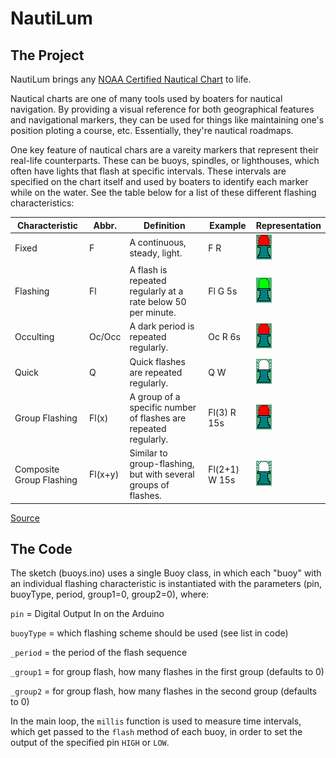 # NautiLum

## The Project

NautiLum brings any [NOAA Certified Nautical Chart](https://nauticalcharts.noaa.gov/) to life. 

Nautical charts are one of many tools used by boaters for nautical navigation. By providing a visual reference for both geographical features and navigational markers, they can be used for things like maintaining one's position ploting a course, etc. Essentially, they're nautical roadmaps.

One key feature of nautical chars are a vareity markers that represent their real-life counterparts. These can be buoys, spindles, or lighthouses, which often have lights that flash at specific intervals. These intervals are specified on the chart itself and used by boaters to identify each marker while on the water. See the table below for a list of these different flashing characteristics:

| Characteristic           | Abbr.   | Definition                                                      | Example       | Representation                               |
|--------------------------|---------|-----------------------------------------------------------------|---------------|----------------------------------------------|
| Fixed                    | F       | A continuous, steady, light.                                    | F R           | ![image](images/Light_Code_F_R.gif)          |
| Flashing                 | Fl      | A flash is repeated regularly at a rate below 50 per minute.    | Fl G 5s       | ![image](images/Light_Code_Fl_G_5s.gif)      |
| Occulting                | Oc/Occ  | A dark period is repeated regularly.                            | Oc R 6s       | ![image](images/Light_Code_Oc_R_6s.gif)      |
| Quick                    | Q       | Quick flashes are repeated regularly.                           | Q W           | ![image](images/Light_Code_Q_W.gif)          |
| Group Flashing           | Fl(x)   | A group of a specific number of flashes are repeated regularly. | Fl(3) R 15s   | ![image](images/Light_Code_Fl(3)_R_15s.gif)  |
| Composite Group Flashing | Fl(x+y) | Similar to group-flashing, but with several groups of flashes.  | Fl(2+1) W 15s | ![image](images/Light_Code_Fl(2+1)_W_5s.gif) |

[Source](https://en.wikipedia.org/wiki/Light_characteristic)

## The Code

The sketch (buoys.ino) uses a single Buoy class, in which each "buoy" with an individual flashing characteristic is instantiated with the parameters (pin, buoyType, period, group1=0, group2=0), where:

`pin` = Digital Output In on the Arduino

`buoyType` = which flashing scheme should be used (see list in code)

`_period` = the period of the flash sequence

`_group1` = for group flash, how many flashes in the first group (defaults to 0)

`_group2` = for group flash, how many flashes in the second group (defaults to 0)

In the main loop, the `millis` function is used to measure time intervals, which get passed to the `flash` method of each buoy, in order to set the output of the specified pin `HIGH` or `LOW`.